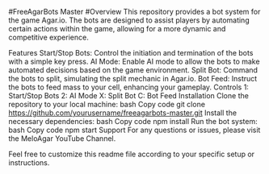 #FreeAgarBots Master
#Overview
This repository provides a bot system for the game Agar.io. The bots are designed to assist players by automating certain actions within the game, allowing for a more dynamic and competitive experience.

Features
Start/Stop Bots: Control the initiation and termination of the bots with a simple key press.
AI Mode: Enable AI mode to allow the bots to make automated decisions based on the game environment.
Split Bot: Command the bots to split, simulating the split mechanic in Agar.io.
Bot Feed: Instruct the bots to feed mass to your cell, enhancing your gameplay.
Controls
1: Start/Stop Bots
2: AI Mode
X: Split Bot
C: Bot Feed
Installation
Clone the repository to your local machine:
bash
Copy code
git clone https://github.com/yourusername/freeagarbots-master.git
Install the necessary dependencies:
bash
Copy code
npm install
Run the bot system:
bash
Copy code
npm start
Support
For any questions or issues, please visit the MeloAgar YouTube Channel.

Feel free to customize this readme file according to your specific setup or instructions.
